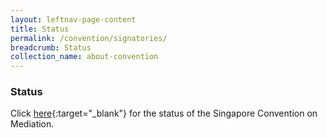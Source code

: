 ```yaml
---
layout: leftnav-page-content
title: Status
permalink: /convention/signatories/
breadcrumb: Status
collection_name: about-convention
---
```


### **Status** ###

Click [here](https://treaties.un.org/pages/ViewDetails.aspx?src=TREATY&mtdsg_no=XXII-4&chapter=22&clang=_en){:target="_blank"} for the status of the Singapore Convention on Mediation.
